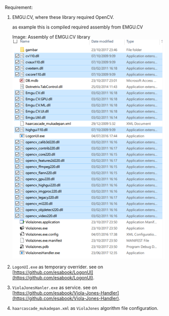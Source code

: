 Requirement:

1. EMGU.CV, where these library required OpenCV.

   as example this is compiled required assembly from EMGU.CV
   
   Image: Assembly of EMGU.CV library  <br>
   ![](/raw/RequuiredEmguAssemblyFile.PNG)

2. `LogonUI.exe` as temporary overrider. see on [https://github.com/esabook/LogonUI](https://github.com/esabook/LogonUI).

3. `ViolaJonesHanler.exe` as service. see on [https://github.com/esabook/Viola-Jones-Handler](https://github.com/esabook/Viola-Jones-Handler).

4. `haarcascade_mukadepan.xml` as `ViolaJones` algorithm file configuration.


